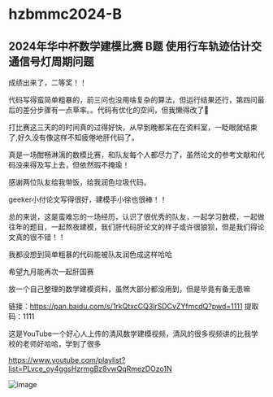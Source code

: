 # hzbmmc2024-B

## 2024年华中杯数学建模比赛 B题 使用行车轨迹估计交通信号灯周期问题

成绩出来了，二等奖！！

代码写得蛮简单粗暴的，前三问也没用啥复杂的算法，但运行结果还行，第四问最后的差分步骤有一点草率。。代码有优化的空间，但我懒得改了🥲

打比赛这三天的的时间真的过得好快，从早到晚都呆在在资料室，一眨眼就结束了,好久没有像这样不知疲倦地肝代码了。

真是一场酣畅淋漓的数模比赛，和队友每个人都尽力了，虽然论文的参考文献和代码没来得及写上去，但依然瑕不掩瑜！

感谢两位队友给我带饭，给我润色垃圾代码。

geeker小付论文写得很好，建模手小徐也很棒！！

总的来说，这是蛮难忘的一场经历，认识了很优秀的队友，一起学习数模，一起做往年的题目，一起熬夜建模，我们肝代码肝论文的样子或许很狼狈，但是我们得论文真的很不错！！

我都没想到简单粗暴的代码能被队友润色成这样哈哈

希望九月能再次一起肝国赛

放一个自己整理的数学建模资料，虽然大部分都没用到，但是毕竟有备无患嘛

链接：https://pan.baidu.com/s/1rkQtxcCQ3lrSDCvZYfmcdQ?pwd=1111 
提取码：1111

这是YouTube一个好心人上传的清风数学建模视频，清风的很多视频讲的比我学校的老师好哈哈，学到了很多

https://www.youtube.com/playlist?list=PLvce_oy4ggsHzrmgBz8vwQqRmezDOzo1N

![image](https://github.com/vectorZeng/hzbmmc2024-B/assets/128686005/9d92294b-4a26-4213-887c-8187b3188b41)



